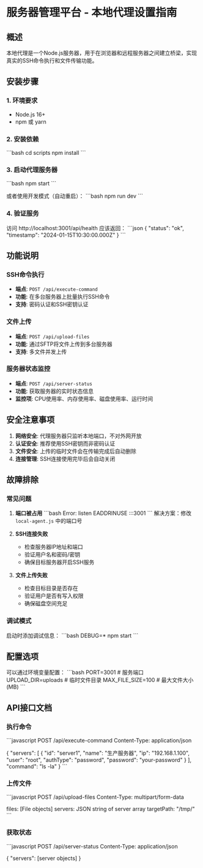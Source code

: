 # 服务器管理平台 - 本地代理设置指南

## 概述

本地代理是一个Node.js服务器，用于在浏览器和远程服务器之间建立桥梁，实现真实的SSH命令执行和文件传输功能。

## 安装步骤

### 1. 环境要求
- Node.js 16+ 
- npm 或 yarn

### 2. 安装依赖
\`\`\`bash
cd scripts
npm install
\`\`\`

### 3. 启动代理服务器
\`\`\`bash
npm start
\`\`\`

或者使用开发模式（自动重启）：
\`\`\`bash
npm run dev
\`\`\`

### 4. 验证服务
访问 http://localhost:3001/api/health 应该返回：
\`\`\`json
{
  "status": "ok",
  "timestamp": "2024-01-15T10:30:00.000Z"
}
\`\`\`

## 功能说明

### SSH命令执行
- **端点**: `POST /api/execute-command`
- **功能**: 在多台服务器上批量执行SSH命令
- **支持**: 密码认证和SSH密钥认证

### 文件上传
- **端点**: `POST /api/upload-files`  
- **功能**: 通过SFTP将文件上传到多台服务器
- **支持**: 多文件并发上传

### 服务器状态监控
- **端点**: `POST /api/server-status`
- **功能**: 获取服务器的实时状态信息
- **监控项**: CPU使用率、内存使用率、磁盘使用率、运行时间

## 安全注意事项

1. **网络安全**: 代理服务器只监听本地端口，不对外网开放
2. **认证安全**: 推荐使用SSH密钥而非密码认证
3. **文件安全**: 上传的临时文件会在传输完成后自动删除
4. **连接管理**: SSH连接使用完毕后会自动关闭

## 故障排除

### 常见问题

1. **端口被占用**
   \`\`\`bash
   Error: listen EADDRINUSE :::3001
   \`\`\`
   解决方案：修改 `local-agent.js` 中的端口号

2. **SSH连接失败**
   - 检查服务器IP地址和端口
   - 验证用户名和密码/密钥
   - 确保目标服务器开启SSH服务

3. **文件上传失败**
   - 检查目标目录是否存在
   - 验证用户是否有写入权限
   - 确保磁盘空间充足

### 调试模式
启动时添加调试信息：
\`\`\`bash
DEBUG=* npm start
\`\`\`

## 配置选项

可以通过环境变量配置：
\`\`\`bash
PORT=3001          # 服务端口
UPLOAD_DIR=uploads # 临时文件目录
MAX_FILE_SIZE=100  # 最大文件大小(MB)
\`\`\`

## API接口文档

### 执行命令
\`\`\`javascript
POST /api/execute-command
Content-Type: application/json

{
  "servers": [
    {
      "id": "server1",
      "name": "生产服务器",
      "ip": "192.168.1.100",
      "user": "root",
      "authType": "password",
      "password": "your-password"
    }
  ],
  "command": "ls -la"
}
\`\`\`

### 上传文件
\`\`\`javascript
POST /api/upload-files
Content-Type: multipart/form-data

files: [File objects]
servers: JSON string of server array
targetPath: "/tmp/"
\`\`\`

### 获取状态
\`\`\`javascript
POST /api/server-status
Content-Type: application/json

{
  "servers": [server objects]
}
